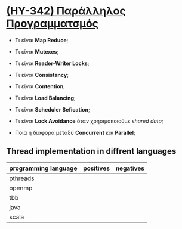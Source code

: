 # [(HY-342) Παράλληλος Προγραμματσμός](http://www.csd.uoc.gr/~hy342/)

* Τι είναι **Map Reduce**;

* Τι είναι **Mutexes**;

* Τι είναι **Reader-Writer Locks**;

* Τι είναι **Consistancy**;

* Τι είναι **Contention**;

* Τι είναι **Load Balancing**;

* Τι είναι **Scheduler Sefication**;

* Τι είναι **Lock Avoidance** όταν χρησιμοποιούμε *shared data*;

* Ποια η διαφορά μεταξύ **Concurrent** και **Parallel**;

## Thread implementation in diffrent languages

programming language | positives | negatives
--- | --- | ---
pthreads | | 
openmp | | 
tbb | | 
java | | 
scala | | 
